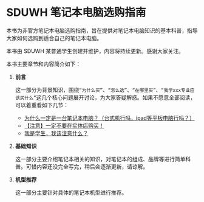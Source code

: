 # SDUWH 笔记本电脑选购指南

本书为非官方笔记本电脑选购指南，旨在提供对笔记本电脑知识的基本科普，指导大家如何选购到适合自己的笔记本电脑。

本书由 SDUWH 某普通学生创建并维护，内容将持续更新。感谢大家关注。

本书主要章节和内容简介如下：

1. **前言**

   这一部分为背景知识，围绕`“为什么买”`、`“怎么选”`、`“在哪里买”`、`“我学xxx专业应该买什么”`这几个核心问题展开讨论，为大家答疑解惑。如果不愿意全部阅读，可以着重看如下几节：
   - [为什么一定是一台笔记本电脑？（台式机行吗，ipad等平板电脑行吗？）](/pre_knowledge/why_notebook?id=whymustnb)
   - [【注意】一定不要在实体店购买！](/pre_knowledge/where_to_buy?id=【注意】一定不要在实体店购买！)
   - [我是学生，我该注意什么？](/pre_knowledge/major_association)
  
2. **基础知识**

   这一部分主要介绍笔记本相关的知识，对笔记本的组成、品牌等进行简单科普。可惜内容还没完全写完，稍后会逐渐更新，请谅解。

3. **机型推荐**

   这一部分主要针对具体的笔记本机型进行推荐。
